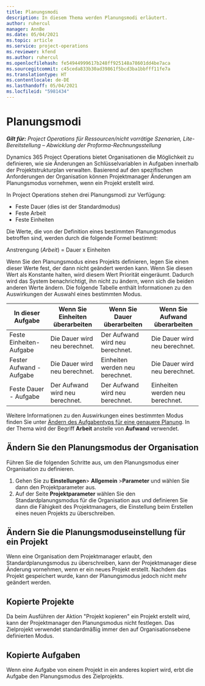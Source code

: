 ```yaml
---
title: Planungsmodi
description: In diesem Thema werden Planungsmodi erläutert.
author: ruhercul
manager: AnnBe
ms.date: 05/04/2021
ms.topic: article
ms.service: project-operations
ms.reviewer: kfend
ms.author: ruhercul
ms.openlocfilehash: fe54944999617b248ff925148a78601dd4be7aca
ms.sourcegitcommit: c45ceda833b30ad39861f5bcd3ba1bbfff11fe7a
ms.translationtype: HT
ms.contentlocale: de-DE
ms.lasthandoff: 05/04/2021
ms.locfileid: "5981434"
---
```

# <a name="scheduling-modes"></a>Planungsmodi

_**Gilt für:** Project Operations für Ressourcen/nicht vorrätige Szenarien, Lite-Bereitstellung – Abwicklung der Proforma-Rechnungsstellung_


Dynamics 365 Project Operations bietet Organisationen die Möglichkeit zu definieren, wie sie Änderungen an Schlüsselvariablen in Aufgaben innerhalb der Projektstrukturplan verwalten. Basierend auf den spezifischen Anforderungen der Organisation können Projektmanager Änderungen am Planungsmodus vornehmen, wenn ein Projekt erstellt wird.

In Project Operations stehen drei Planungsmodi zur Verfügung:

  - Feste Dauer (dies ist der Standardmodus)
  - Feste Arbeit
  - Feste Einheiten

Die Werte, die von der Definition eines bestimmten Planungsmodus betroffen sind, werden durch die folgende Formel bestimmt:

  Anstrengung (*Arbeit*) = Dauer x Einheiten

Wenn Sie den Planungsmodus eines Projekts definieren, legen Sie einen dieser Werte fest, der dann nicht geändert werden kann. Wenn Sie diesen Wert als Konstante halten, wird diesem Wert Priorität eingeräumt. Dadurch wird das System benachrichtigt, ihn nicht zu ändern, wenn sich die beiden anderen Werte ändern. Die folgende Tabelle enthält Informationen zu den Auswirkungen der Auswahl eines bestimmten Modus.

| **In dieser Aufgabe**             | **Wenn Sie Einheiten überarbeiten**   | **Wenn Sie Dauer überarbeiten** | **Wenn Sie Aufwand überarbeiten**  |
|----------------------|---------------------------|----------------------------|---------------------------|
| Feste Einheiten-Aufgabe     | Die Dauer wird neu berechnet. | Der Aufwand wird neu berechnet.    | Die Dauer wird neu berechnet. |
| Fester Aufwand - Aufgabe    | Die Dauer wird neu berechnet. | Einheiten werden neu berechnet.    | Die Dauer wird neu berechnet. |
| Feste Dauer - Aufgabe  | Der Aufwand wird neu berechnet.   | Der Aufwand wird neu berechnet.    | Einheiten werden neu berechnet.   |

Weitere Informationen zu den Auswirkungen eines bestimmten Modus finden Sie unter [ Ändern des Aufgabentyps für eine genauere Planung](https://support.microsoft.com/en-us/office/change-the-task-type-for-more-accurate-scheduling-b0b969ad-45bc-4e9e-8967-435587548a72). In der Thema wird der Begriff **Arbeit** anstelle von **Aufwand** verwendet.

## <a name="change-the-organizations-scheduling-mode"></a>Ändern Sie den Planungsmodus der Organisation

Führen Sie die folgenden Schritte aus, um den Planungsmodus einer Organisation zu definieren.

1. Gehen Sie zu **Einstellungen**\> **Allgemein** \>**Parameter** und wählen Sie dann den Projektparameter aus. 
2. Auf der Seite **Projektparameter** wählen Sie den Standardplanungsmodus für die Organisation aus und definieren Sie dann die Fähigkeit des Projektmanagers, die Einstellung beim Erstellen eines neuen Projekts zu überschreiben.

## <a name="change-the-scheduling-mode-setting-on-a-project"></a>Ändern Sie die Planungsmoduseinstellung für ein Projekt

Wenn eine Organisation dem Projektmanager erlaubt, den Standardplanungsmodus zu überschreiben, kann der Projektmanager diese Änderung vornehmen, wenn er ein neues Projekt erstellt. Nachdem das Projekt gespeichert wurde, kann der Planungsmodus jedoch nicht mehr geändert werden.

## <a name="copied-projects"></a>Kopierte Projekte

Da beim Ausführen der Aktion "Projekt kopieren" ein Projekt erstellt wird, kann der Projektmanager den Planungsmodus nicht festlegen. Das Zielprojekt verwendet standardmäßig immer den auf Organisationsebene definierten Modus.

## <a name="copied-tasks"></a>Kopierte Aufgaben

Wenn eine Aufgabe von einem Projekt in ein anderes kopiert wird, erbt die Aufgabe den Planungsmodus des Zielprojekts.
